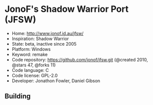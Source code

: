 # JonoF's Shadow Warrior Port (JFSW)

- Home: http://www.jonof.id.au/jfsw/
- Inspiration: Shadow Warrior
- State: beta, inactive since 2005
- Platform: Windows
- Keyword: remake
- Code repository: https://github.com/jonof/jfsw.git (@created 2010, @stars 47, @forks 11)
- Code language: C
- Code license: GPL-2.0
- Developer: Jonathon Fowler, Daniel Gibson

## Building
